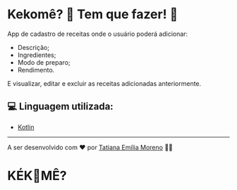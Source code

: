# Kekomê? 🍰 Tem que fazer! 🥣

App de cadastro de receitas onde o usuário poderá adicionar:
- Descrição;
- Ingredientes;
- Modo de preparo;
- Rendimento.

E visualizar, editar e excluir as receitas adicionadas anteriormente.

## 💻 Linguagem utilizada:
- [Kotlin](https://kotlinlang.org/)

---
A ser desenvolvido com ♥ por [Tatiana Emília Moreno](https://www.linkedin.com/in/tatmorenno/) 👩‍💻
# KÉK🥘MÊ?
